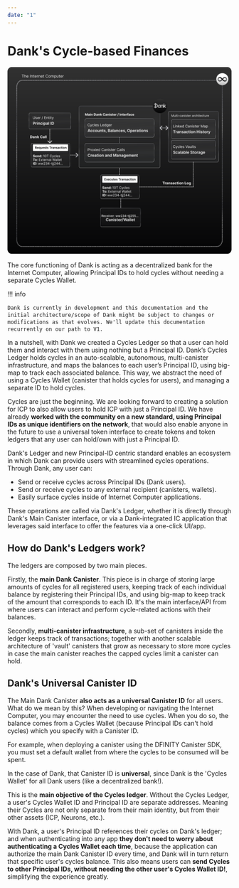 ```yaml
---
date: "1"
---
```

# Dank's Cycle-based Finances

![](imgs/transaction.svg)

The core functioning of Dank is acting as a decentralized bank for the Internet Computer, allowing Principal IDs to hold cycles without needing a separate Cycles Wallet.

!!! info

    Dank is currently in development and this documentation and the initial architecture/scope of Dank might be subject to changes or modifications as that evolves. We'll update this documentation recurrently on our path to V1.

In a nutshell, with Dank we created a Cycles Ledger so that a user can hold them and interact with them using nothing but a Principal ID. Dank’s Cycles Ledger holds cycles in an auto-scalable, autonomous, multi-canister infrastructure, and maps the balances to each user’s Principal ID, using big-map to track each associated balance. This way, we abstract the need of using a Cycles Wallet (canister that holds cycles for users), and managing a separate ID to hold cycles.

Cycles are just the beginning. We are looking forward to creating a solution for ICP to also allow users to hold ICP with just a Principal ID. We have already **worked with the community on a new standard, using Principal IDs as unique identifiers on the network**, that would also enable anyone in the future to use a universal token interface to create tokens and token ledgers that any user can hold/own with just a Principal ID. 

Dank's Ledger and new Principal-ID centric standard enables an ecosystem in which Dank can provide users with streamlined cycles operations. Through Dank, any user can:

- Send or receive cycles across Principal IDs (Dank users).
- Send or receive cycles to any external recipient (canisters, wallets).
- Easily surface cycles inside of Internet Computer applications.

These operations are called via Dank's Ledger, whether it is directly through Dank's Main Canister interface, or via a Dank-integrated IC application that leverages said interface to offer the features via a one-click UI/app.

## How do Dank's Ledgers work?

The ledgers are composed by two main pieces.

Firstly, the **main Dank Canister**. This piece is in charge of storing large amounts of cycles for all registered users, keeping track of each individual balance by registering their Principal IDs, and using big-map to keep track of the amount that corresponds to each ID. It's the main interface/API from where users can interact and perform cycle-related actions with their balances.

Secondly, **multi-canister infrastructure**, a sub-set of canisters inside the ledger keeps track of transactions; together with another scalable architecture of 'vault' canisters that grow as necessary to store more cycles in case the main canister reaches the capped cycles limit a canister can hold.

## Dank's Universal Canister ID

The Main Dank Canister **also acts as a universal Canister ID** for all users. What do we mean by this? When developing or navigating the Internet Computer, you may encounter the need to use cycles. When you do so, the balance comes from a Cycles Wallet (because Principal IDs can't hold cycles) which you specify with a Canister ID. 

For example, when deploying a canister using the DFINITY Canister SDK, you must set a default wallet from where the cycles to be consumed will be spent.

In the case of Dank, that Canister ID is **universal**, since Dank is the 'Cycles Wallet' for all Dank users (like a decentralized bank!).

This is the **main objective of the Cycles ledger**. Without the Cycles Ledger, a user's Cycles Wallet ID and Principal ID are separate addresses. Meaning their Cycles are not only separate from their main identity, but from their other assets (ICP, Neurons, etc.).

With Dank, a user's Principal ID references their cycles on Dank's ledger; and when authenticating into any app **they don't need to worry about authenticating a Cycles Wallet each time**, because the application can authorize the main Dank Canister ID every time, and Dank will in turn return that specific user's cycles balance. This also means users can **send Cycles to other Principal IDs, without needing the other user's Cycles Wallet ID!**, simplifying the experience greatly.